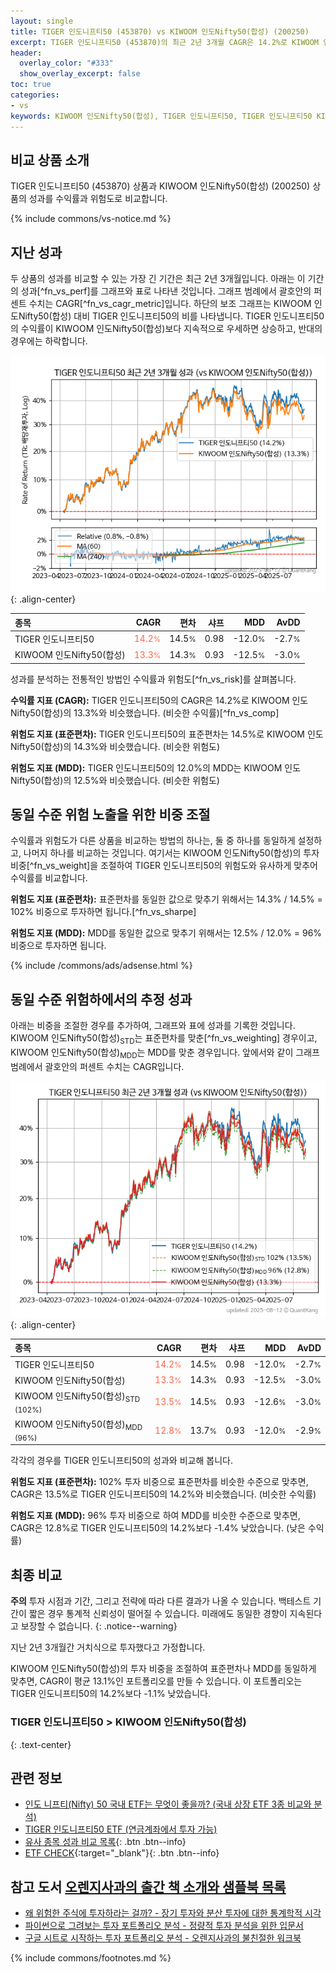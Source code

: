 ```yaml
---
layout: single
title: TIGER 인도니프티50 (453870) vs KIWOOM 인도Nifty50(합성) (200250)
excerpt: TIGER 인도니프티50 (453870)의 최근 2년 3개월 CAGR은 14.2%로 KIWOOM 인도Nifty50(합성) (200250)의 13.3%와 비슷했습니다.
header:
  overlay_color: "#333"
  show_overlay_excerpt: false
toc: true
categories:
- vs
keywords: KIWOOM 인도Nifty50(합성), TIGER 인도니프티50, TIGER 인도니프티50 KIWOOM 인도Nifty50(합성) 비교, 453870, 200250, 453870 453870 비교
---
```


## 비교 상품 소개


TIGER 인도니프티50 (453870) 상품과 KIWOOM 인도Nifty50(합성) (200250) 상품의 성과를 수익률과 위험도로 비교합니다.





{% include commons/vs-notice.md %}

## 지난 성과

두 상품의 성과를 비교할 수 있는 가장 긴 기간은 최근 2년 3개월입니다. 아래는 이 기간의 성과[^fn_vs_perf]를 그래프와 표로 나타낸 것입니다.
그래프 범례에서 괄호안의 퍼센트 수치는 CAGR[^fn_vs_cagr_metric]입니다.
하단의 보조 그래프는 KIWOOM 인도Nifty50(합성) 대비 TIGER 인도니프티50의 비를 나타냅니다.
TIGER 인도니프티50의 수익률이 KIWOOM 인도Nifty50(합성)보다 지속적으로 우세하면 상승하고, 반대의 경우에는 하락합니다.

![TIGER 인도니프티50](/vs/images/453870-vs-200250_dual.png){: .align-center}

| **종목** | **CAGR** | **편차** | **샤프** | **MDD** | **AvDD** |
| :------------ | ------: | -----------: | -------: | ------: | -------: |
| TIGER 인도니프티50 | <span style="color: tomato">14.2<small>%</small></span> | 14.5<small>%</small> | 0.98 | -12.0<small>%</small> | -2.7<small>%</small> |
| KIWOOM 인도Nifty50(합성) | <span style="color: tomato">13.3<small>%</small></span> | 14.3<small>%</small> | 0.93 | -12.5<small>%</small> | -3.0<small>%</small> |

<!-- more -->


성과를 분석하는 전통적인 방법인 수익률과 위험도[^fn_vs_risk]를 살펴봅니다.

**수익률 지표 (CAGR):** TIGER 인도니프티50의 CAGR은 14.2%로 KIWOOM 인도Nifty50(합성)의 13.3%와 비슷했습니다. (비슷한 수익률)[^fn_vs_comp]

**위험도 지표 (표준편차):** TIGER 인도니프티50의 표준편차는 14.5%로 KIWOOM 인도Nifty50(합성)의 14.3%와 비슷했습니다. (비슷한 위험도)

**위험도 지표 (MDD):** TIGER 인도니프티50의 12.0%의 MDD는 KIWOOM 인도Nifty50(합성)의 12.5%와 비슷했습니다. (비슷한 위험도)



## 동일 수준 위험 노출을 위한 비중 조절

수익률과 위험도가 다른 상품을 비교하는 방법의 하나는, 둘 중 하나를 동일하게 설정하고, 나머지 하나를 비교하는 것입니다.
여기서는 KIWOOM 인도Nifty50(합성)의 투자 비중[^fn_vs_weight]을 조절하여 TIGER 인도니프티50의 위험도와 유사하게 맞추어 수익률를 비교합니다.

**위험도 지표 (표준편차):** 표준편차를 동일한 값으로 맞추기 위해서는 14.3% / 14.5% = 102% 비중으로 투자하면 됩니다.[^fn_vs_sharpe]

**위험도 지표 (MDD):** MDD를 동일한 값으로 맞추기 위해서는 12.5% / 12.0% = 96% 비중으로 투자하면 됩니다.


{% include /commons/ads/adsense.html %}



## 동일 수준 위험하에서의 추정 성과

아래는 비중을 조절한 경우를 추가하여, 그래프와 표에 성과를 기록한 것입니다.
KIWOOM 인도Nifty50(합성)<sub>STD</sub>는 표준편차를 맞춘[^fn_vs_weighting] 경우이고, KIWOOM 인도Nifty50(합성)<sub>MDD</sub>는 MDD를 맞춘 경우입니다.
앞에서와 같이 그래프 범례에서 괄호안의 퍼센트 수치는 CAGR입니다.


![TIGER 인도니프티50](/vs/images/453870-vs-200250.png){: .align-center}



| **종목** | **CAGR** | **편차** | **샤프** | **MDD** | **AvDD** |
| :------------ | ------: | -----------: | -------: | ------: | -------: |
| TIGER 인도니프티50 | <span style="color: tomato">14.2<small>%</small></span> | 14.5<small>%</small> | 0.98 | -12.0<small>%</small> | -2.7<small>%</small> |
| KIWOOM 인도Nifty50(합성) | <span style="color: tomato">13.3<small>%</small></span> | 14.3<small>%</small> | 0.93 | -12.5<small>%</small> | -3.0<small>%</small> |
| KIWOOM 인도Nifty50(합성)<sub>STD</sub> <small>(102%)</small> | <span style="color: tomato">13.5<small>%</small></span> | 14.5<small>%</small> | 0.93 | -12.6<small>%</small> | -3.0<small>%</small> |
| KIWOOM 인도Nifty50(합성)<sub>MDD</sub> <small>(96%)</small> | <span style="color: tomato">12.8<small>%</small></span> | 13.7<small>%</small> | 0.93 | -12.0<small>%</small> | -2.9<small>%</small> |



각각의 경우를 TIGER 인도니프티50의 성과와 비교해 봅니다.

**위험도 지표 (표준편차):** 102% 투자 비중으로 표준편차를 비슷한 수준으로 맞추면, CAGR은 13.5%로 TIGER 인도니프티50의 14.2%와 비슷했습니다. (비슷한 수익률)

**위험도 지표 (MDD):** 96% 투자 비중으로 하여 MDD를 비슷한 수준으로 맞추면, CAGR은 12.8%로 TIGER 인도니프티50의 14.2%보다 -1.4% 낮았습니다. (낮은 수익률)




## 최종 비교

**주의** 투자 시점과 기간, 그리고 전략에 따라 다른 결과가 나올 수 있습니다. 백테스트 기간이 짧은 경우 통계적 신뢰성이 떨어질 수 있습니다. 미래에도 동일한 경향이 지속된다고 보장할 수 없습니다.
{: .notice--warning}

지난 2년 3개월간 거치식으로 투자했다고 가정합니다.

KIWOOM 인도Nifty50(합성)의 투자 비중을 조절하여 표준편차나 MDD를 동일하게 맞추면, CAGR이 평균 13.1%인 포트폴리오를 만들 수 있습니다.
이 포트폴리오는 TIGER 인도니프티50의 14.2%보다 -1.1% 낮았습니다.

### TIGER 인도니프티50 &gt; KIWOOM 인도Nifty50(합성)
{: .text-center}


## 관련 정보

- [인도 니프티(Nifty) 50 국내 ETF는 무엇이 좋을까? (국내 상장 ETF 3종 비교와 분석)](https://kongdori.tistory.com/312)
- [TIGER 인도니프티50 ETF (연금계좌에서 투자 가능)](https://kongdori.tistory.com/86)
- [유사 종목 성과 비교 목록](/vs/){: .btn .btn--info}
- [ETF CHECK](https://www.etfcheck.co.kr/mobile/etpitem/200250/compare?compCode%5B%5D=453870){:target="_blank"}{: .btn .btn--info}


## 참고 도서 [오렌지사과의 출간 책 소개와 샘플북 목록](https://kongdori.tistory.com/691)

- [왜 위험한 주식에 투자하라는 걸까? - 장기 투자와 분산 투자에 대한 통계학적 시각](https://kongdori.tistory.com/421)
- [파이썬으로 그려보는 투자 포트폴리오 분석  - 정량적 투자 분석을 위한 입문서](https://kongdori.tistory.com/643)
- [구글 시트로 시작하는 투자 포트폴리오 분석 - 오렌지사과의 불친절한 워크북](https://kongdori.tistory.com/449)

{% include commons/footnotes.md %}